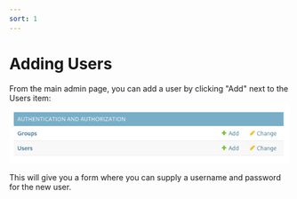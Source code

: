 ```yaml
---
sort: 1
---
```

# Adding Users
From the main admin page, you can add a user by clicking "Add" next to the Users item:
![Image of Users/Groups on Admin Page](user-group.png)

This will give you a form where you can supply a username and password for the new user.